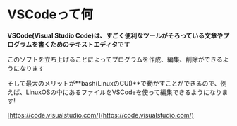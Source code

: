 # VSCodeって何

**VSCode\(Visual Studio Code\)**は、すごく便利なツールがそろっている文章やプログラムを書くための**テキストエディタ**です

このソフトを立ち上げることによってプログラムを作成、編集、削除ができるようになります

そして最大のメリットが**bash\(LinuxのCUI\)**で動かすことができるので、例えば、LinuxOSの中にあるファイルをVSCodeを使って編集できるようになります!

[https://code.visualstudio.com/](https://code.visualstudio.com/)

